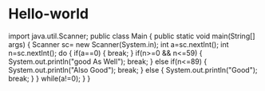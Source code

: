 # Hello-world
import java.util.Scanner;
public class Main
{
	public static void main(String[] args)
	{
	    Scanner sc= new Scanner(System.in);
	    int a=sc.nextInt();
	    int n=sc.nextInt();
	    do
	    {
	        if(a==0)
	        {
	            break;
	        }
	        if(n>=0 && n<=59)
	        {
	            System.out.println("good As Well");
	            break;
	        }
	        else if(n<=89)
	        {
	            System.out.println("Also Good");
	            break;
	        }
	        else 
	        {
	           System.out.println("Good");
	           break;
	        }
	    }
	    while(a!=0);
	}
}
